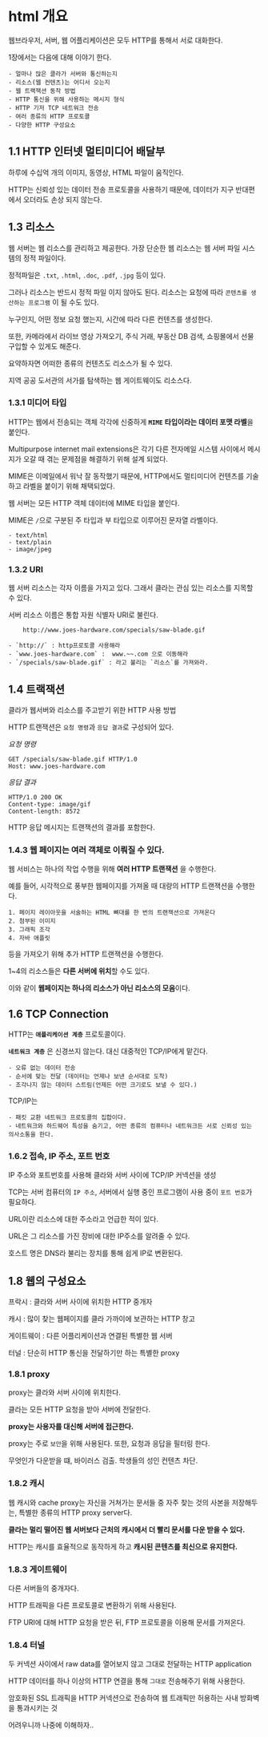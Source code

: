 # html 개요

웹브라우저, 서버, 웹 어플리케이션은 모두 HTTP를 통해서 서로 대화한다.

1장에서는 다음에 대해 이야기 한다.

	- 얼마나 많은 클라가 서버와 통신하는지
	- 리소스(웹 컨텐츠)는 어디서 오는지
	- 웹 트랙잭션 동작 방법
	- HTTP 통신을 위해 사용하는 메시지 형식
	- HTTP 기저 TCP 네트워크 전송
	- 여러 종류의 HTTP 프로토콜
	- 다양한 HTTP 구성요소

## 1.1 HTTP 인터넷 멀티미디어 배달부

하루에 수십억 개의 이미지, 동영상, HTML 파일이 움직인다.

HTTP는 신뢰성 있는 데이터 전송 프로토콜을 사용하기 때문에, 데이터가 지구 반대편에서 오더라도 손상 되지 않는다.


## 1.3 리소스

웹 서버는 웹 리소스를 관리하고 제공한다. 가장 단순한 웹 리소스는 웹 서버 파일 시스템의 정적 파일이다.

정적파일은 `.txt`, `.html`, `.doc`, `.pdf`, `.jpg` 등이 있다.

그러나 리소스는 반드시 정적 파일 이지 않아도 된다. 리소스는 요청에 따라 `콘텐츠를 생산하는 프로그램` 이 될 수도 있다.

누구인지, 어떤 정보 요청 했는지, 시간에 따라 다른 컨텐츠를 생성한다.

또한, 카메라에서 라이브 영상 가져오기, 주식 거래, 부동산 DB 검색, 쇼핑몰에서 선물 구입할 수 있게도 해준다.

요약하자면 어떠한 종류의 컨텐츠도 리소스가 될 수 있다.

지역 공공 도서관의 서가를 탐색하는 웹 게이트웨이도 리소스다.


### 1.3.1 미디어 타입

HTTP는 웹에서 전송되는 객체 각각에 신중하게 **`MIME`** **타입이라는 데이터 포맷 라벨**을 붙인다.

Multipurpose internet mail extensions은 각기 다른 전자메일 시스템 사이에서 메시지가 오갈 때 겪는 문제점을 해결하기 위해 설계 되었다.

MIME은 이메일에서 워낙 잘 동작했기 때문에, HTTP에서도 멀티미디어 컨텐츠를 기술하고 라벨을 붙이기 위해 채택되었다.

웹 서버는 모든 HTTP 객체 데이터에 MIME 타입을 붙인다.

MIME은 `/`으로 구분된 주 타입과 부 타입으로 이루어진 문자열 라벨이다.

	- text/html
	- text/plain
	- image/jpeg


### 1.3.2 URI

웹 서버 리소스는 각자 이름을 가지고 있다. 그래서 클라는 관심 있는 리소스를 지목할 수 있다.

서버 리소스 이름은 통합 자원 식별자 URI로 불린다.


```
	http://www.joes-hardware.com/specials/saw-blade.gif
```

	- `http://` : http프로토콜 사용해라
	- `www.joes-hardware.com` :  www.~~.com 으로 이동해라
	- `/specials/saw-blade.gif` : 라고 불리는 `리소스`를 가져와라.


## 1.4 트랙잭션

클라가 웹서버와 리소스를 주고받기 위한 HTTP 사용 방법

HTTP 트랜잭션은 `요청 명령`과 `응답 결과`로 구성되어 있다.


*요청 명령*
```
GET /specials/saw-blade.gif HTTP/1.0
Host: www.joes-hardware.com
```

*응답 결과*
```
HTTP/1.0 200 OK
Content-type: image/gif
Content-length: 8572
```

HTTP 응답 메시지는 트랜잭션의 결과를 포함한다.


### 1.4.3 웹 페이지는 여러 객체로 이뤄질 수 있다.

웹 서비스는 하나의 작업 수행을 위해 **여러 HTTP 트랜잭션** 을 수행한다.

예를 들어, 시각적으로 풍부한 웹페이지를 가져올 때 대량의 HTTP 트랜잭션을 수행한다.

	1. 페이지 레이아웃을 서술하는 HTML 뼈대를 한 번의 트랜잭션으로 가져온다
	2. 첨부된 이미지
	3. 그래픽 조각
	4. 자바 애플릿

등을 가져오기 위해 추가 HTTP 트랜잭션을 수행한다.

1~4의 리소스들은 **다른 서버에 위치**할 수도 있다.

이와 같이 **웹페이지는 하나의 리소스가 아닌 리소스의 모음**이다.


## 1.6 TCP Connection

HTTP는 **`애플리케이션 계층`** 프로토콜이다.

**`네트워크 계층`** 은 신경쓰지 않는다. 대신 대중적인 TCP/IP에게 맡긴다.

	- 오류 없는 데이터 전송
	- 순서에 맞는 전달 (데이터는 언제나 보낸 순서대로 도착)
	- 조각나지 않는 데이터 스트림(언제든 어떤 크기로도 보낼 수 있다.)

TCP/IP는

	- 패킷 교환 네트워크 프로토콜의 집합이다.
	- 네트워크와 하드웨어 특성을 숨기고, 어떤 종류의 컴퓨터나 네트워크든 서로 신뢰성 있는 의사소통을 한다.


### 1.6.2 접속, IP 주소, 포트 번호

IP 주소와 포트번호를 사용해 클라와 서버 사이에 TCP/IP 커넥션을 생성

TCP는 서버 컴퓨터의 `IP 주소`, 서버에서 실행 중인 프로그램이 사용 중이 `포트 번호`가 필요하다.

URL이란 리소스에 대한 주소라고 언급한 적이 있다.

URL은 그 리소스를 가진 장비에 대한 IP주소를 알려줄 수 있다.

호스트 명은 DNS라 불리는 장치를 통해 쉽게 IP로 변환된다.


## 1.8 웹의 구성요소

프락시
: 클라와 서버 사이에 위치한 HTTP 중개자

캐시
: 많이 찾는 웹페이지를 클라 가까이에 보관하는 HTTP 창고

게이트웨이
: 다른 어플리케이션과 연결된 특별한 웹 서버

터널
: 단순히 HTTP 통신을 전달하기만 하는 특별한 proxy


### 1.8.1 proxy

proxy는 클라와 서버 사이에 위치한다.

클라는 모든 HTTP 요청을 받아 서버에 전달한다.

**proxy는 사용자를 대신해 서버에 접근한다.**

proxy는 주로 `보안`을 위해 사용된다. 또한, 요청과 응답을 필터링 한다.

무엇인가 다운받을 떄, 바이러스 검출. 학생들의 성인 컨텐츠 차단.


### 1.8.2 캐시

웹 캐시와 cache proxy는 자신을 거쳐가는 문서들 중 자주 찾는 것의 사본을 저장해두는, 특별한 종류의 HTTP proxy server다.

**클라는 멀리 떨어진 웹 서버보다 근처의 캐시에서 더 빨리 문서를 다운 받을 수 있다.**

HTTP는 캐시를 효율적으로 동작하게 하고 **캐시된 콘텐츠를 최신으로 유지한다.**



### 1.8.3 게이트웨이

다른 서버들의 중개자다.

HTTP 트래픽을 다른 프로토콜로 변환하기 위해 사용된다.

FTP URI에 대해 HTTP 요청을 받은 뒤, FTP 프로토콜을 이용해 문서를 가져온다.


### 1.8.4 터널

두 커넥션 사이에서 raw data를 열어보지 않고 그대로 전달하는 HTTP application

HTTP 데이터를 하나 이상의 HTTP 연결을 통해 `그대로` 전송해주기 위해 사용한다.

암호화된 SSL 트래픽을 HTTP 커넥션으로 전송하여 웹 트래픽만 허용하는 사내 방화벽을 통과시키는 것

어려우니까 나중에 이해하자..
